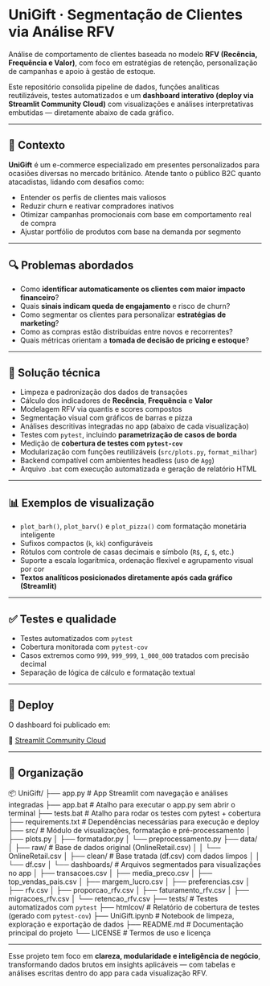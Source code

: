 # UniGift · Segmentação de Clientes via Análise RFV

Análise de comportamento de clientes baseada no modelo **RFV (Recência, Frequência e Valor)**, com foco em estratégias de retenção, personalização de campanhas e apoio à gestão de estoque.

Este repositório consolida pipeline de dados, funções analíticas reutilizáveis, testes automatizados e um **dashboard interativo (deploy via Streamlit Community Cloud)** com visualizações e análises interpretativas embutidas — diretamente abaixo de cada gráfico.

---

## 🧭 Contexto

**UniGift** é um e-commerce especializado em presentes personalizados para ocasiões diversas no mercado britânico. Atende tanto o público B2C quanto atacadistas, lidando com desafios como:

- Entender os perfis de clientes mais valiosos
- Reduzir churn e reativar compradores inativos
- Otimizar campanhas promocionais com base em comportamento real de compra
- Ajustar portfólio de produtos com base na demanda por segmento

---

## 🔍 Problemas abordados

- Como **identificar automaticamente os clientes com maior impacto financeiro**?
- Quais **sinais indicam queda de engajamento** e risco de churn?
- Como segmentar os clientes para personalizar **estratégias de marketing**?
- Como as compras estão distribuídas entre novos e recorrentes?
- Quais métricas orientam a **tomada de decisão de pricing e estoque**?

---

## 🎯 Solução técnica

- Limpeza e padronização dos dados de transações
- Cálculo dos indicadores de **Recência**, **Frequência** e **Valor**
- Modelagem RFV via quantis e scores compostos
- Segmentação visual com gráficos de barras e pizza
- Análises descritivas integradas no app (abaixo de cada visualização)
- Testes com `pytest`, incluindo **parametrização de casos de borda**
- Medição de **cobertura de testes com `pytest-cov`**
- Modularização com funções reutilizáveis (`src/plots.py`, `format_milhar`)
- Backend compatível com ambientes headless (uso de `Agg`)
- Arquivo `.bat` com execução automatizada e geração de relatório HTML

---

## 📊 Exemplos de visualização

- `plot_barh()`, `plot_barv()` e `plot_pizza()` com formatação monetária inteligente
- Sufixos compactos (`k`, `kk`) configuráveis
- Rótulos com controle de casas decimais e símbolo (`R$`, `£`, `$`, etc.)
- Suporte a escala logarítmica, ordenação flexível e agrupamento visual por cor
- **Textos analíticos posicionados diretamente após cada gráfico (Streamlit)**

---

## ✅ Testes e qualidade

- Testes automatizados com `pytest`
- Cobertura monitorada com `pytest-cov`  
- Casos extremos como `999`, `999_999`, `1_000_000` tratados com precisão decimal  
- Separação de lógica de cálculo e formatação textual

---

## 🚀 Deploy

O dashboard foi publicado em:

🔗 [Streamlit Community Cloud](https://share.streamlit.io/)  

---

## 📁 Organização

📦 UniGift/
├── app.py               # App Streamlit com navegação e análises integradas
├── app.bat              # Atalho para executar o app.py sem abrir o terminal
├── tests.bat            # Atalho para rodar os testes com pytest + cobertura
├── requirements.txt     # Dependências necessárias para execução e deploy
├── src/                 # Módulo de visualizações, formatação e pré-processamento
│   ├── plots.py
│   ├── formatador.py
│   └── preprocessamento.py
├── data/
│   ├── raw/             # Base de dados original (OnlineRetail.csv)
│   │   └── OnlineRetail.csv
│   ├── clean/           # Base tratada (df.csv) com dados limpos
│   │   └── df.csv
│   └── dashboards/      # Arquivos segmentados para visualizações no app
│       ├── transacoes.csv
│       ├── media_preco.csv
│       ├── top_vendas_pais.csv
│       ├── margem_lucro.csv
│       ├── preferencias.csv
│       ├── rfv.csv
│       ├── proporcao_rfv.csv
│       ├── faturamento_rfv.csv
│       ├── migracoes_rfv.csv
│       └── retencao_rfv.csv
├── tests/               # Testes automatizados com `pytest`
├── htmlcov/             # Relatório de cobertura de testes (gerado com `pytest-cov`)
├── UniGift.ipynb        # Notebook de limpeza, exploração e exportação de dados
├── README.md            # Documentação principal do projeto
└── LICENSE              # Termos de uso e licença



---

Esse projeto tem foco em **clareza, modularidade e inteligência de negócio**, transformando dados brutos em insights aplicáveis — com tabelas e análises escritas dentro do app para cada visualização RFV.